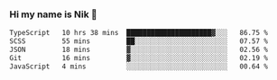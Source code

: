 ### Hi my name is Nik 👋

<!--
**NikDoe/NikDoe** is a ✨ _special_ ✨ repository because its `README.md` (this file) appears on your GitHub profile.

Here are some ideas to get you started:

- 🔭 I’m currently working on ...
- 🌱 I’m currently learning ...
- 👯 I’m looking to collaborate on ...
- 🤔 I’m looking for help with ...
- 💬 Ask me about ...
- 📫 How to reach me: ...
- 😄 Pronouns: ...
- ⚡ Fun fact: ...
-->

<!--START_SECTION:waka-->

```txt
TypeScript   10 hrs 38 mins  █████████████████████▓░░░   86.75 %
SCSS         55 mins         ██░░░░░░░░░░░░░░░░░░░░░░░   07.57 %
JSON         18 mins         ▓░░░░░░░░░░░░░░░░░░░░░░░░   02.56 %
Git          16 mins         ▓░░░░░░░░░░░░░░░░░░░░░░░░   02.19 %
JavaScript   4 mins          ░░░░░░░░░░░░░░░░░░░░░░░░░   00.64 %
```

<!--END_SECTION:waka-->
